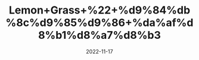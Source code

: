 ---
title: 'Lemon+Grass+%22+%d9%84%db%8c%d9%85%d9%86+%da%af%d8%b1%d8%a7%d8%b3'
date: '2022-11-17' 
metatag: '' 
inventory: '0' 
draft: false 
# meta description 
shortDescripton: 'Dried+lemon+Grass+Leaves+%22+Lemongrass+might+help+prevent+the+growth+of+some+bacteria+and+yeast.+Lemongrass+also+contains+substances+that+are+thought+to+relieve+pain+and+swelling%2c+reduce+fever%2c+improve+levels+of+sugar+and+cholesterol+in+the+blood%2c+stimulate+the+uterus+and+menstrual+flow%2c+and+have+antioxidant+properties.'
description: 'Tea%22%d9%82%db%81%d9%88%db%81'
longdescription: ''
tags: ''
brand: ''
subCategory: ''
unit: '250 gm-Pk'
sellCount: '0'
featured: True
# product Price
price: '150.0'
# Product Short Description
shortDescription: 'Dried+lemon+Grass+Leaves+%22+Lemongrass+might+help+prevent+the+growth+of+some+bacteria+and+yeast.+Lemongrass+also+contains+substances+that+are+thought+to+relieve+pain+and+swelling%2c+reduce+fever%2c+improve+levels+of+sugar+and+cholesterol+in+the+blood%2c+stimulate+the+uterus+and+menstrual+flow%2c+and+have+antioxidant+properties.'
productID: 'F56AC059-1229-ED11-9968-005056B3A416'
type: 'products'
category: 'Tea%22%d9%82%db%81%d9%88%db%81' 
thumnailproduct: 'https://eraconnect.blob.core.windows.net/product-images/aminsaddiquidawakhana/F56AC059-1229-ED11-9968-005056B3A416.webp' 
images:
  - image: 'https://eraconnect.blob.core.windows.net/product-images/aminsaddiquidawakhana/F56AC059-1229-ED11-9968-005056B3A416.webp'  
Variants:
---